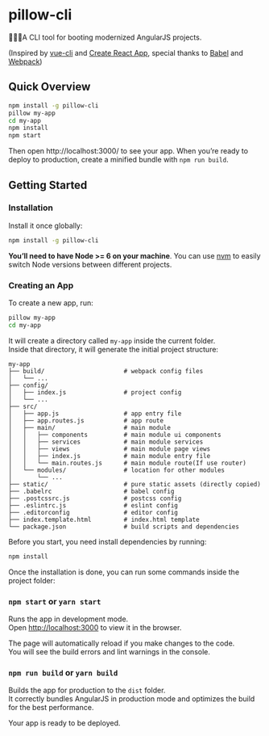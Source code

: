# pillow-cli

A CLI tool for booting modernized AngularJS projects. 

(Inspired by [vue-cli](https://github.com/vuejs/vue-cli) and [Create React App](https://github.com/facebookincubator/create-react-app), special thanks to [Babel](https://babeljs.io/) and [Webpack](https://webpack.js.org/))

## Quick Overview

```sh
npm install -g pillow-cli
pillow my-app
cd my-app
npm install
npm start
```

Then open http://localhost:3000/ to see your app.
When you’re ready to deploy to production, create a minified bundle with `npm run build`.

## Getting Started

### Installation

Install it once globally:

```sh
npm install -g pillow-cli
```

**You’ll need to have Node >= 6 on your machine**. You can use [nvm](https://github.com/creationix/nvm#installation) to easily switch Node versions between different projects.

### Creating an App

To create a new app, run:

```sh
pillow my-app
cd my-app
```

It will create a directory called `my-app` inside the current folder.<br>
Inside that directory, it will generate the initial project structure:

```
my-app
├── build/                      # webpack config files
│   └── ...
├── config/
│   ├── index.js                # project config
│   └── ...
├── src/
│   ├── app.js                  # app entry file
│   ├── app.routes.js           # app route
│   ├── main/                   # main module
│   │   ├── components          # main module ui components
│   │   ├── services            # main module services
│   │   ├── views               # main module page views
│   │   ├── index.js            # main module entry file
│   │   └── main.routes.js      # main module route(If use router)
│   └── modules/                # location for other modules
│       └── ...
├── static/                     # pure static assets (directly copied)
├── .babelrc                    # babel config
├── .postcssrc.js               # postcss config
├── .eslintrc.js                # eslint config
├── .editorconfig               # editor config
├── index.template.html         # index.html template
└── package.json                # build scripts and dependencies
```
Before you start, you need install dependencies by running:

```sh
npm install
```

Once the installation is done, you can run some commands inside the project folder:

### `npm start` or `yarn start`

Runs the app in development mode.<br>
Open [http://localhost:3000](http://localhost:3000) to view it in the browser.

The page will automatically reload if you make changes to the code.<br>
You will see the build errors and lint warnings in the console.

### `npm run build` or `yarn build`

Builds the app for production to the `dist` folder.<br>
It correctly bundles AngularJS in production mode and optimizes the build for the best performance.

Your app is ready to be deployed.
